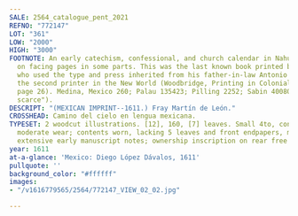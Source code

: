 ```yaml
---
SALE: 2564_catalogue_pent_2021
REFNO: "772147"
LOT: "361"
LOW: "2000"
HIGH: "3000"
FOOTNOTE: An early catechism, confessional, and church calendar in Nahuatl, with Spanish
  on facing pages in some parts. This was the last known book printed by Dávalos,
  who used the type and press inherited from his father-in-law Antonio de Espinosa,
  the second printer in the New World (Woodbridge, Printing in Colonial Spanish America,
  page 26). Medina, Mexico 260; Palau 135423; Pilling 2252; Sabin 40080 ("extremely
  scarce").
DESCRIPT: "(MEXICAN IMPRINT--1611.) Fray Martín de León."
CROSSHEAD: Camino del cielo en lengua mexicana.
TYPESET: 2 woodcut illustrations. [12], 160, [7] leaves. Small 4to, contemporary vellum,
  moderate wear; contents worn, lacking 5 leaves and front endpapers, moderate dampstaining,
  extensive early manuscript notes; ownership inscription on rear free endpaper.
year: 1611
at-a-glance: 'Mexico: Diego López Dávalos, 1611'
pullquote: ''
background_color: "#ffffff"
images:
- "/v1616779565/2564/772147_VIEW_02_02.jpg"

---
```

